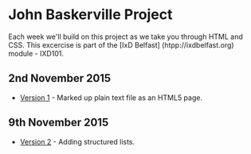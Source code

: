 John Baskerville Project
========================

Each week we'll build on this project as we take you through HTML and CSS. This excercise is part of the [IxD Belfast] (htpp://ixdbelfast.org) module - IXD101.

2nd November 2015
-----------------
+ [Version 1](https://AynsleyLongridge.github.io/john-baskerville/version-1.html) - Marked up plain text file as an HTML5 page.

9th November 2015
-----------------
+ [Version 2](https://AynsleyLongridge.github.io/john-baskerville/version-2.html) - Adding structured lists. 
